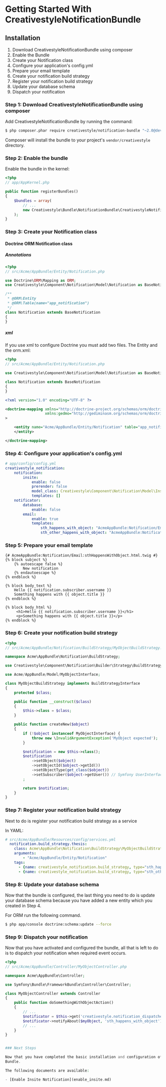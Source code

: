 Getting Started With CreativestyleNotificationBundle
====================================================

## Installation

1. Download CreativestyleNotificationBundle using composer
2. Enable the Bundle
3. Create your Notification class
4. Configure your application's config.yml
5. Prepare your email template
6. Create your notification build strategy
7. Register your notification build strategy
8. Update your database schema
9. Dispatch your notification

### Step 1: Download CreativestyleNotificationBundle using composer

Add CreativestyleNotificationBundle by running the command:

``` bash
$ php composer.phar require creativestyle/notification-bundle "~2.0@dev"
```

Composer will install the bundle to your project's `vendor/creativestyle` directory.

### Step 2: Enable the bundle

Enable the bundle in the kernel:

``` php
<?php
// app/AppKernel.php

public function registerBundles()
{
    $bundles = array(
        // ...
        new Creativestyle\Bundle\NotificationBundle\CreativestyleNotificationBundle(),
    );
}
```

### Step 3: Create your Notification class

#### Doctrine ORM Notification class

##### Annotations

``` php
<?php
// src/Acme/AppBundle/Entity/Notification.php

use Doctrine\ORM\Mapping as ORM;
use Creativestyle\Component\Notification\Model\Notification as BaseNotification;

/**
 * @ORM\Entity
 * @ORM\Table(name="app_notification")
 */
class Notification extends BaseNotification
{
}
```

##### xml

If you use xml to configure Doctrine you must add two files. The Entity and the orm.xml:

```php
<?php
// src/Acme/AppBundle/Entity/Notification.php

use Creativestyle\Component\Notification\Model\Notification as BaseNotification;

class Notification extends BaseNotification
{
}
```

```xml
<?xml version="1.0" encoding="UTF-8" ?>

<doctrine-mapping xmlns="http://doctrine-project.org/schemas/orm/doctrine-mapping"
                  xmlns:gedmo="http://gediminasm.org/schemas/orm/doctrine-extensions-mapping"
>

    <entity name="Acme/AppBundle/Entity/Notification" table="app_notification">
    </entity>

</doctrine-mapping>
```

### Step 4: Configure your application's config.yml


``` yaml
# app/config/config.yml
creativestyle_notification:
    notification:
        insite:
            enable: false
            prerender: false
            model_class: Creativestyle\Component\Notification\Model\InsiteNotification
            templates: []
    notificator:
        database:
            enable: false
        email:
            enable: true
            templates:
                sth_happens_with_object: "AcmeAppBundle:Notification/Email:sthHappensWithObject.html.twig"
                sth_other_happens_with_object: "AcmeAppBundle:Notification/Email:sthOtherHappensWithObject.html.twig"
```

### Step 5: Prepare your email template

``` html+jinja
{# AcmeAppBundle:Notification/Email:sthHappensWithObject.html.twig #}
{% block subject %}
    {% autoescape false %}
        New notification
    {% endautoescape %}
{% endblock %}

{% block body_text %}
    Hello {{ notification.subscriber.username }}
    Something happens with {{ object.title }}
{% endblock %}

{% block body_html %}
     <h1>Hello {{ notification.subscriber.username }}</h1>
     <p>Something happens with {{ object.title }}</p>
{% endblock %}
```

### Step 6: Create your notification build strategy

``` php
<?php
// src/Acme/AppBundle/Notification/BuildStrategy/MyObjectBuildStrategy.php

namespace Acme\AppBundle\Notification\BuildStrategy;

use Creativestyle\Component\Notification\Builder\Strategy\BuildStrategyInterface;

use Acme/AppBundle/Model/MyObjectInterface;

class MyObjectBuildStrategy implements BuildStrategyInterface
{
    protected $class;

    public function __construct($class)
    {
        $this->class = $class;
    }

    public function createNew($object)
    {
        if (!$object instanceof MyObjectInterface) {
            throw new \InvalidArgumentException('MyObject expected');
        }

        $notification = new $this->class();
        $notification
            ->setObject($object)
            ->setObjectId($object->getId())
            ->setObjectType(get_class($object))
            ->setSubscriber($object->getUser()) // Symfony UserInterface
        ;

        return $notification;
    }
}
```

### Step 7: Register your notification build strategy

Next to do is register your notification build strategy as a service

In YAML:

``` yaml
# src/Acme/AppBundle/Resources/config/services.yml
  notification.build_strategy.thesis:
    class: Acme\AppBundle\Notification\BuildStrategy\MyObjectBuildStrategy
    arguments:
        - "Acme/AppBundle/Entity/Notification"
    tags:
      - {name: creativestyle_notification.build_strategy, type="sth_happens_with_object" }
      - {name: creativestyle_notification.build_strategy, type="sth_other_happens_with_object" }

```

### Step 8: Update your database schema

Now that the bundle is configured, the last thing you need to do is update your
database schema because you have added a new entity which you created in Step 4.

For ORM run the following command.

``` bash
$ php app/console doctrine:schema:update --force
```

### Step 9: Dispatch your notification

Now that you have activated and configured the bundle, all that is left to do is
to dispatch your notification when required event occurs.

``` php
<?php
// src/Acme/AppBundle/Controller/MyObjectController.php

namespace Acme\AppBundle\Controller;

use Symfony\Bundle\FrameworkBundle\Controller\Controller;

class MyObjectController extends Controller
{
    public function doSomethingWithObjectAction()
    {
        // ...
        $notificator = $this->get('creativestyle.notification_dispatcher');
        $notificator->notifyAbout($myObject, 'sth_happens_with_object');
        // ...
    }
}


### Next Steps

Now that you have completed the basic installation and configuration of the
Bundle.

The following documents are available:

- [Enable Insite Notification](enable_insite.md)
